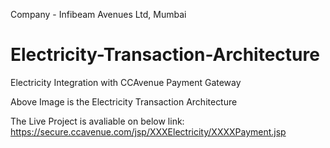 Company - Infibeam Avenues Ltd, Mumbai

# Electricity-Transaction-Architecture
Electricity Integration with CCAvenue Payment Gateway

Above Image is the Electricity Transaction Architecture

The Live Project is avaliable on below link:
https://secure.ccavenue.com/jsp/XXXElectricity/XXXXPayment.jsp
